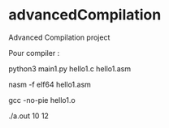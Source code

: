 # advancedCompilation
Advanced Compilation project

Pour compiler : 

python3 main1.py hello1.c hello1.asm

nasm -f elf64 hello1.asm

gcc -no-pie hello1.o

./a.out 10 12

